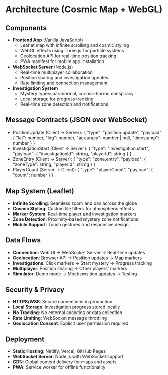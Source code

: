 # Architecture (Cosmic Map + WebGL)

## Components
- **Frontend App** (Vanilla JavaScript)
  - Leaflet map with infinite scrolling and cosmic styling
  - WebGL effects using Three.js for particle systems
  - Geolocation API for real-time position tracking
  - PWA manifest for mobile app installation
- **WebSocket Server** (Node.js)
  - Real-time multiplayer collaboration
  - Position sharing and investigation updates
  - Rate limiting and connection management
- **Investigation System**
  - Mystery types: paranormal, cosmic-horror, conspiracy
  - Local storage for progress tracking
  - Real-time zone detection and notifications

## Message Contracts (JSON over WebSocket)
- PositionUpdate (Client → Server):
  {
    "type": "position.update",
    "payload": { "lat": number, "lng": number, "accuracy": number | null, "timestamp": number }
  }
- InvestigationStart (Client → Server):
  {
    "type": "investigation.start",
    "payload": { "investigationId": string, "playerId": string }
  }
- ZoneEntry (Client → Server):
  {
    "type": "zone.entry",
    "payload": { "zoneType": string, "playerId": string }
  }
- PlayerCount (Server → Client):
  { "type": "playerCount", "payload": { "count": number } }

## Map System (Leaflet)
- **Infinite Scrolling**: Seamless zoom and pan across the globe
- **Cosmic Styling**: Custom tile filters for atmospheric effects
- **Marker System**: Real-time player and investigation markers
- **Zone Detection**: Proximity-based mystery zone notifications
- **Mobile Support**: Touch gestures and responsive design

## Data Flows
- **Connection**: Web UI → WebSocket Server → Real-time updates
- **Geolocation**: Browser API → Position updates → Map markers
- **Investigations**: Click markers → Start mystery → Progress tracking
- **Multiplayer**: Position sharing → Other players' markers
- **Simulator**: Demo mode → Mock position updates → Testing

## Security & Privacy
- **HTTPS/WSS**: Secure connections in production
- **Local Storage**: Investigation progress stored locally
- **No Tracking**: No external analytics or data collection
- **Rate Limiting**: WebSocket message throttling
- **Geolocation Consent**: Explicit user permission required

## Deployment
- **Static Hosting**: Netlify, Vercel, GitHub Pages
- **WebSocket Server**: Node.js with WebSocket support
- **CDN**: Global content delivery for maps and assets
- **PWA**: Service worker for offline functionality
